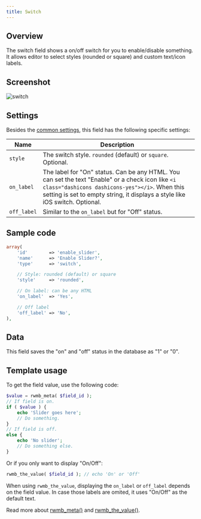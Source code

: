 ```yaml
---
title: Switch
---
```


## Overview

The switch field shows a on/off switch for you to enable/disable something. It allows editor to select styles (rounded or square) and custom text/icon labels.

## Screenshot

![switch](https://i.imgur.com/AVHMUdZl.png)

## Settings

Besides the [common settings](/field-settings/), this field has the following specific settings:

Name | Description
--- | ---
`style` | The switch style. `rounded` (default) or `square`. Optional.
`on_label`|The label for "On" status. Can be any HTML. You can set the text "Enable" or a check icon like `<i class="dashicons dashicons-yes"></i>`. When this setting is set to empty string, it displays a style like iOS switch. Optional.
`off_label`|Similar to the `on_label` but for "Off" status.

## Sample code

```php
array(
    'id'        => 'enable_slider',
    'name'      => 'Enable Slider?',
    'type'      => 'switch',

    // Style: rounded (default) or square
    'style'     => 'rounded',

    // On label: can be any HTML
    'on_label'  => 'Yes',

    // Off label
    'off_label' => 'No',
),
```

## Data

This field saves the "on" and "off" status in the database as "1" or "0".

## Template usage

To get the field value, use the following code:

```php
$value = rwmb_meta( $field_id );
// If field is on.
if ( $value ) {
    echo 'Slider goes here';
    // Do something.
}
// If field is off.
else {
    echo 'No slider';
    // Do something else.
}
```

Or if you only want to display "On/Off":

```php
rwmb_the_value( $field_id ); // echo 'On' or 'Off'
```

When using `rwmb_the_value`, displaying the `on_label` or `off_label` depends on the field value. In case those labels are omited, it uses "On/Off" as the default text.

Read more about [rwmb_meta()](/functions/rwmb-meta/) and [rwmb_the_value()](/functions/rwmb-the-value/).
